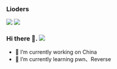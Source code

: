 

### Lioders 

![](https://github-readme-stats.vercel.app/api?username=liode1s&show_icons=true&line_height=21&show_icons=true&theme=vue&hide_border=true)
![](https://github-readme-stats.vercel.app/api/top-langs/?username=liode1s&show_icons=true&layout=compact&theme=vue&hide_border=true&hide=html,css)


### Hi there 👋. ![](https://views.whatilearened.today/views/github/liode1s/liode1s.svg)




- 🔭 I’m currently working on China
- 🌱 I’m currently learning pwn、Reverse


